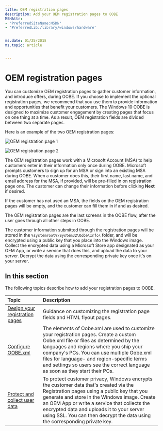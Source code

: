 ```yaml
---
title: OEM registration pages
description: Add your OEM registration pages to OOBE
MSHAttr:
- 'PreferredSiteName:MSDN'
- 'PreferredLib:/library/windows/hardware'


ms.date: 01/25/2018
ms.topic: article


---
```

# OEM registration pages

You can customize OEM registration pages to gather customer information, and introduce offers, during OOBE. If you choose to implement the optional registration pages, we recommend that you use them to provide information and opportunities that benefit your customers. The Windows 10 OOBE is designed to maximize customer engagement by creating pages that focus on one thing at a time. As a result, OEM registration fields are divided between two separate pages.

Here is an example of the two OEM registration pages:

![OEM registration page 1](images/oem-registration-page1.png)

![OEM registration page 2](images/oem-registration-page2.png)

The OEM registration pages work with a Microsoft Account (MSA) to help customers enter in their information only once during OOBE. Microsoft prompts customers to sign up for an MSA or sign into an existing MSA during OOBE. When a customer does this, their first name, last name, and email address for the MSA, if provided, will be pre-filled in on registration page one. The customer can change their information before clicking **Next** if desired.

If the customer has not used an MSA, the fields on the OEM registration pages will be empty, and the customer can fill them in if and as desired.

The OEM registration pages are the last screens in the OOBE flow, after the user goes through all other steps in OOBE.

The customer information submitted through the registration pages will be stored in the `%systemroot%\System32\Oobe\Info\` folder, and will be encrypted using a public key that you place into the Windows image. Collect the encrypted data using a Microsoft Store app designated as your OEM App, or write a service that does this, and upload the data to your server. Decrypt the data using the corresponding private key once it's on your server.

## In this section

The following topics describe how to add your registration pages to OOBE.

| Topic                                     | Description                                                                        |
|:------------------------------------------|:-----------------------------------------------------------------------------------|
| [Design your registration pages](design-registration-pages.md)   | Guidance on customizing the registration page fields and HTML flyout pages. |
| [Configure OOBE.xml](registration-pages-oobexml.md)              | The elements of Oobe.xml are used to customize your registration pages. Create a custom Oobe.xml file or files as determined by the languages and regions where you ship your company's PCs. You can use multiple Oobe.xml files for language- and region-specific terms and settings so users see the correct language as soon as they start their PCs.                        |
| [Protect and collect user data](manage-user-data.md)               | To protect customer privacy, Windows encrypts the customer data that's created via the Registration pages using a public key that you generate and store in the Windows image. Create an OEM App or write a service that collects the encrypted data and uploads it to your server using SSL. You can then decrypt the data using the corresponding private key.   |
